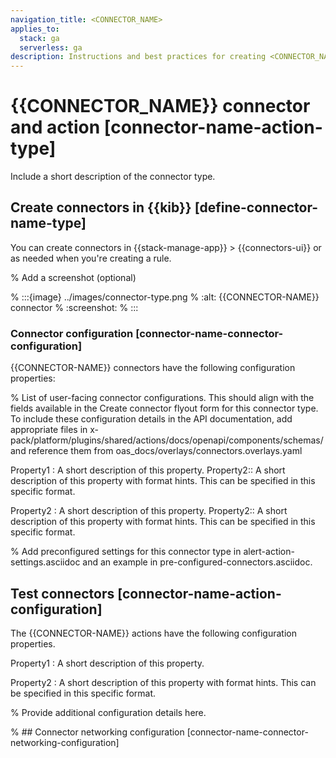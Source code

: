 ```yaml
---
navigation_title: <CONNECTOR_NAME>
applies_to:
  stack: ga
  serverless: ga
description: Instructions and best practices for creating <CONNECTOR_NAME> in Elastic.
---
```


# {{CONNECTOR_NAME}} connector and action [connector-name-action-type]

Include a short description of the connector type.

## Create connectors in {{kib}} [define-connector-name-type]

You can create connectors in {{stack-manage-app}} > {{connectors-ui}} or as needed when you're creating a rule.

%  Add a screenshot (optional)

% :::{image} ../images/connector-type.png
% :alt: {{CONNECTOR-NAME}} connector
% :screenshot:
% :::

### Connector configuration [connector-name-connector-configuration]

{{CONNECTOR-NAME}} connectors have the following configuration properties:

%  List of user-facing connector configurations. This should align with the fields available in the Create connector flyout form for this connector type. To include these configuration details in the API documentation, add appropriate files in x-pack/platform/plugins/shared/actions/docs/openapi/components/schemas/ and reference them from oas_docs/overlays/connectors.overlays.yaml 

Property1
:   A short description of this property. Property2:: A short description of this property with format hints. This can be specified in this specific format.

Property2
:   A short description of this property. Property2:: A short description of this property with format hints. This can be specified in this specific format.

% Add preconfigured settings for this connector type in alert-action-settings.asciidoc and an example in pre-configured-connectors.asciidoc.

## Test connectors [connector-name-action-configuration]

The {{CONNECTOR-NAME}} actions have the following configuration properties.

Property1
:   A short description of this property.

Property2
:   A short description of this property with format hints. This can be specified in this specific format.


% Provide additional configuration details here. 

% ## Connector networking configuration [connector-name-connector-networking-configuration]